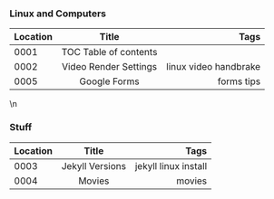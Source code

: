 ### Linux and Computers

Location | Title | Tags
---------|:------------:|------:
0001| TOC Table of contents|
0002| Video Render Settings |linux video handbrake
0005| Google Forms | forms tips

\n

### Stuff

Location | Title | Tags
---------|:------------:|------:
0003| Jekyll Versions | jekyll linux install
0004| Movies | movies

